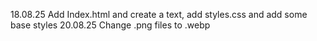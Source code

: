 18.08.25
Add Index.html and create a text, add styles.css and add some base styles
20.08.25
Change .png files to .webp
